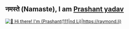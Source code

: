 ## नमस्ते (Namaste), I am [Prashant yadav](http://#)
[<img src="https://raw.githubusercontent.com/Raymo111/Raymo111/master/intro.gif" alt="👋 Hi there! I'm (Prashant(111|nd Li)|https://raymond.li)" title="👋 Hi there! I'm (Prashant(111|nd Li)|https://raymond.li)"/>](https://raymond.li/)
<!--
**prashant101020/prashant101020** is a ✨ _special_ ✨ repository because its `README.md` (this file) appears on your GitHub profile.

Here are some ideas to get you started:

- 🔭 I’m currently working on REACT
- 🌱 I’m currently learning MERN Stack
- 💬 Ask me about ...
- 📫 How to reach me: ...
- 😄 Pronouns: ...
- ⚡ Fun fact: ...
-->
